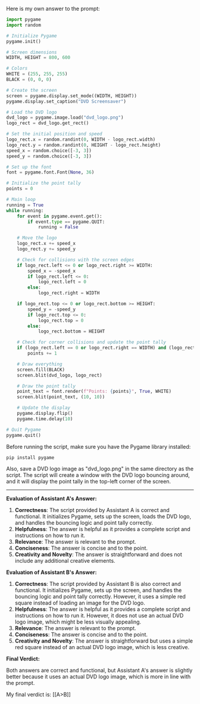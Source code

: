 
Here is my own answer to the prompt:

```python
import pygame
import random

# Initialize Pygame
pygame.init()

# Screen dimensions
WIDTH, HEIGHT = 800, 600

# Colors
WHITE = (255, 255, 255)
BLACK = (0, 0, 0)

# Create the screen
screen = pygame.display.set_mode((WIDTH, HEIGHT))
pygame.display.set_caption("DVD Screensaver")

# Load the DVD logo
dvd_logo = pygame.image.load("dvd_logo.png")
logo_rect = dvd_logo.get_rect()

# Set the initial position and speed
logo_rect.x = random.randint(0, WIDTH - logo_rect.width)
logo_rect.y = random.randint(0, HEIGHT - logo_rect.height)
speed_x = random.choice([-3, 3])
speed_y = random.choice([-3, 3])

# Set up the font
font = pygame.font.Font(None, 36)

# Initialize the point tally
points = 0

# Main loop
running = True
while running:
    for event in pygame.event.get():
        if event.type == pygame.QUIT:
            running = False

    # Move the logo
    logo_rect.x += speed_x
    logo_rect.y += speed_y

    # Check for collisions with the screen edges
    if logo_rect.left <= 0 or logo_rect.right >= WIDTH:
        speed_x = -speed_x
        if logo_rect.left <= 0:
            logo_rect.left = 0
        else:
            logo_rect.right = WIDTH

    if logo_rect.top <= 0 or logo_rect.bottom >= HEIGHT:
        speed_y = -speed_y
        if logo_rect.top <= 0:
            logo_rect.top = 0
        else:
            logo_rect.bottom = HEIGHT

    # Check for corner collisions and update the point tally
    if (logo_rect.left == 0 or logo_rect.right == WIDTH) and (logo_rect.top == 0 or logo_rect.bottom == HEIGHT):
        points += 1

    # Draw everything
    screen.fill(BLACK)
    screen.blit(dvd_logo, logo_rect)

    # Draw the point tally
    point_text = font.render(f"Points: {points}", True, WHITE)
    screen.blit(point_text, (10, 10))

    # Update the display
    pygame.display.flip()
    pygame.time.delay(10)

# Quit Pygame
pygame.quit()
```

Before running the script, make sure you have the Pygame library installed:

```
pip install pygame
```

Also, save a DVD logo image as "dvd_logo.png" in the same directory as the script. The script will create a window with the DVD logo bouncing around, and it will display the point tally in the top-left corner of the screen.

---

**Evaluation of Assistant A's Answer:**

1. **Correctness**: The script provided by Assistant A is correct and functional. It initializes Pygame, sets up the screen, loads the DVD logo, and handles the bouncing logic and point tally correctly.
2. **Helpfulness**: The answer is helpful as it provides a complete script and instructions on how to run it.
3. **Relevance**: The answer is relevant to the prompt.
4. **Conciseness**: The answer is concise and to the point.
5. **Creativity and Novelty**: The answer is straightforward and does not include any additional creative elements.

**Evaluation of Assistant B's Answer:**

1. **Correctness**: The script provided by Assistant B is also correct and functional. It initializes Pygame, sets up the screen, and handles the bouncing logic and point tally correctly. However, it uses a simple red square instead of loading an image for the DVD logo.
2. **Helpfulness**: The answer is helpful as it provides a complete script and instructions on how to run it. However, it does not use an actual DVD logo image, which might be less visually appealing.
3. **Relevance**: The answer is relevant to the prompt.
4. **Conciseness**: The answer is concise and to the point.
5. **Creativity and Novelty**: The answer is straightforward but uses a simple red square instead of an actual DVD logo image, which is less creative.

**Final Verdict:**

Both answers are correct and functional, but Assistant A's answer is slightly better because it uses an actual DVD logo image, which is more in line with the prompt.

My final verdict is: [[A>B]]